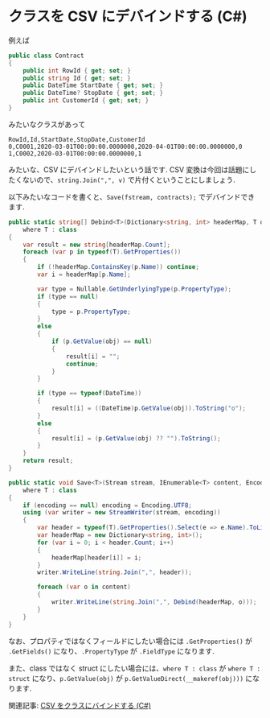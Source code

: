 # クラスを CSV にデバインドする (C#)

例えば

```csharp
public class Contract
{
    public int RowId { get; set; }
    public string Id { get; set; }
    public DateTime StartDate { get; set; }
    public DateTime? StopDate { get; set; }
    public int CustomerId { get; set; }
}
```

みたいなクラスがあって

```
RowId,Id,StartDate,StopDate,CustomerId
0,C0001,2020-03-01T00:00:00.0000000,2020-04-01T00:00:00.0000000,0
1,C0002,2020-03-01T00:00:00.0000000,1
```

みたいな、CSV にデバインドしたいという話です. CSV 変換は今回は話題にしたくないので、`string.Join(",", v)` で片付くということにしましょう.

以下みたいなコードを書くと、`Save(fstream, contracts);` でデバインドできます.

```csharp
public static string[] Debind<T>(Dictionary<string, int> headerMap, T obj)
    where T : class
{
    var result = new string[headerMap.Count];
    foreach (var p in typeof(T).GetProperties())
    {
        if (!headerMap.ContainsKey(p.Name)) continue;
        var i = headerMap[p.Name];

        var type = Nullable.GetUnderlyingType(p.PropertyType);
        if (type == null)
        {
            type = p.PropertyType;
        }
        else
        {
            if (p.GetValue(obj) == null)
            {
                result[i] = "";
                continue;
            }
        }

        if (type == typeof(DateTime))
        {
            result[i] = ((DateTime)p.GetValue(obj)).ToString("o");
        }
        else
        {
            result[i] = (p.GetValue(obj) ?? "").ToString();
        }
    }
    return result;
}

public static void Save<T>(Stream stream, IEnumerable<T> content, Encoding encoding = null)
    where T : class
{
    if (encoding == null) encoding = Encoding.UTF8;
    using (var writer = new StreamWriter(stream, encoding))
    {
        var header = typeof(T).GetProperties().Select(e => e.Name).ToList();
        var headerMap = new Dictionary<string, int>();
        for (var i = 0; i < header.Count; i++)
        {
            headerMap[header[i]] = i;
        }
        writer.WriteLine(string.Join(",", header));

        foreach (var o in content)
        {
            writer.WriteLine(string.Join(",", Debind(headerMap, o)));
        }
    }
}
```

なお、プロパティではなくフィールドにしたい場合には `.GetProperties()` が `.GetFields()` になり、`.PropertyType` が `.FieldType` になります.

また、class ではなく struct にしたい場合には、`where T : class` が `where T : struct` になり、`p.GetValue(obj)` が `p.GetValueDirect(__makeref(obj)))` になります.

関連記事: [CSV をクラスにバインドする (C#)](https://qiita.com/c-yan/items/aa3025642b32201454c8)
